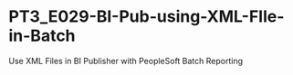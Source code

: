 # PT3_E029-BI-Pub-using-XML-FIle-in-Batch
Use XML Files in BI Publisher with PeopleSoft Batch Reporting
